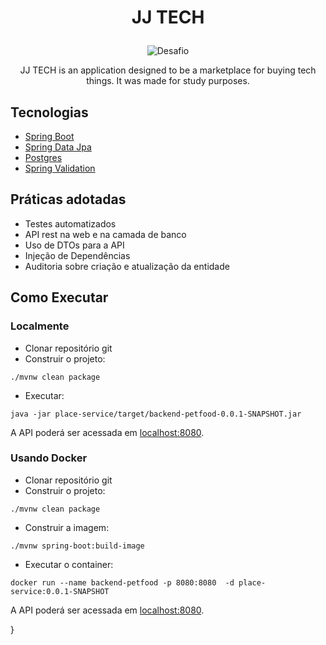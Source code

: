 <h1 align="center">
    <p align="center">JJ TECH</p>
</h1>

<p align="center">
 
 <img src="https://img.shields.io/static/v1?label=Tipo&message=Desafio&color=8257E5&labelColor=000000" alt="Desafio" />
</p>

<p align="center">JJ TECH is an application designed to be a marketplace for buying tech things. It was made for study purposes.<p>


## Tecnologias
 
- [Spring Boot](https://spring.io/projects/spring-boot)
- [Spring Data Jpa](https://spring.io/projects/spring-data-jpa)
- [Postgres](https://www.postgresql.org/)
- [Spring Validation](https://spring.io/guides/gs/validating-form-input/)

## Práticas adotadas


- Testes automatizados
- API rest na web e na camada de banco
- Uso de DTOs para a API
- Injeção de Dependências
- Auditoria sobre criação e atualização da entidade

## Como Executar

### Localmente
- Clonar repositório git
- Construir o projeto:
```
./mvnw clean package
```
- Executar:
```
java -jar place-service/target/backend-petfood-0.0.1-SNAPSHOT.jar
```

A API poderá ser acessada em [localhost:8080](http://localhost:8080).


### Usando Docker

- Clonar repositório git
- Construir o projeto:
```
./mvnw clean package
```
- Construir a imagem:
```
./mvnw spring-boot:build-image
```
- Executar o container:
```
docker run --name backend-petfood -p 8080:8080  -d place-service:0.0.1-SNAPSHOT
```

A API poderá ser acessada em [localhost:8080](http://localhost:8080).


}
```
